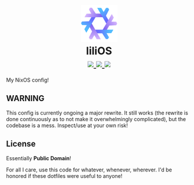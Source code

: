 <h1 align="center">
	<img src="./.github/assets/nixos-logo.png" width="100px"/>
	<br>
	liliOS
	<br>
	<div align="center">
		<a = href="https://nixos.org">
			<img src="https://img.shields.io/badge/NixOS-25.05-blue.svg?style=for-the-badge&labelColor=1E1E2E&logo=NixOS&logoColor=C6A0F6&color=A5ADCB">
		</a>
		<a href="https://github.com/leoluxo/dots/">
			<img src="https://img.shields.io/github/repo-size/leoluxo/dots?color=A5ADCB&labelColor=1E1E2E&style=for-the-badge&logo=github&logoColor=C6A0F6">
		</a>
		<a>
			<img src="https://img.shields.io/static/v1.svg?style=for-the-badge&label=License&message=CC0&colorA=1E1E2E&colorB=A5ADCB&logo=unlicense&logoColor=C6A0F6&"/>
		</a>
	</div>
</h1>

My NixOS config!

## WARNING
This config is currently ongoing a major rewrite. It still works (the rewrite is done continuously as to not make it overwhelmingly complicated), but the codebase is a mess. Inspect/use at your own risk!

## License
Essentially **Public Domain**!

For all I care, use this code for whatever, whenever, wherever.
I'd be honored if these dotfiles were useful to anyone!


